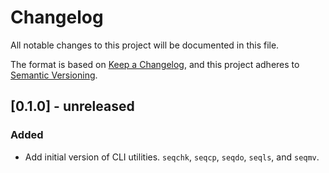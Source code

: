# Changelog

All notable changes to this project will be documented in this file.

The format is based on [Keep a Changelog](https://keepachangelog.com/en/1.1.0/),
and this project adheres to [Semantic Versioning](https://semver.org/spec/v2.0.0.html).

## [0.1.0] - unreleased

### Added

- Add initial version of CLI utilities. `seqchk`, `seqcp`, `seqdo`, `seqls`, and `seqmv`.
